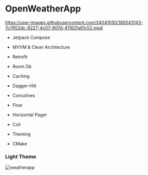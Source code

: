 # OpenWeatherApp

https://user-images.githubusercontent.com/34041050/189243143-7c7652dc-9227-4c07-807d-41162fa61c52.mp4

* Jetpack Compose

* MVVM & Clean Architecture

* Retrofit

* Room Db

* Caching

* Dagger-Hilt

* Coroutines

* Flow

* Horizontal Pager

* Coil

* Theming

* CMake

<h3>Light Theme</h3>

![weatherapp](https://user-images.githubusercontent.com/34041050/188736152-44debc18-cf82-46de-9fa4-895d8aa08222.png)
